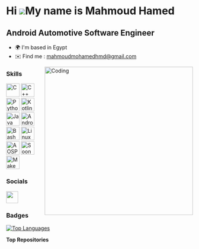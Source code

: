 Hi ![](https://user-images.githubusercontent.com/18350557/176309783-0785949b-9127-417c-8b55-ab5a4333674e.gif)My name is Mahmoud Hamed
=====================================================================================================================================

 Android Automotive Software Engineer
---------------------------
* 🌍  I'm based in Egypt
* ✉️  Find me :  [mahmoudmohamedhmd@gmail.com](mailto:mahmoudmohamedhmd@gmail.com)

<img align="right" alt="Coding" width="400" src="https://media2.giphy.com/media/v1.Y2lkPTc5MGI3NjExM3Z4c212YjZ4eGw4NmJqczQxemYycGxxYjlyNzV6cG4wejNzcWV3ZCZlcD12MV9pbnRlcm5hbF9naWZfYnlfaWQmY3Q9cw/zhYSVCirREeIZtONCI/giphy.gif">

### Skills

<p align="left">
<a href="https://docs.microsoft.com/en-us/cpp/?view=msvc-170" target="_blank" rel="noreferrer"><img src="https://raw.githubusercontent.com/danielcranney/readme-generator/main/public/icons/skills/c-colored.svg" width="36" height="36" alt="C" /></a>
<a href="https://docs.microsoft.com/en-us/cpp/?view=msvc-170" target="_blank" rel="noreferrer"><img src="https://raw.githubusercontent.com/danielcranney/readme-generator/main/public/icons/skills/cplusplus-colored.svg" width="36" height="36" alt="C++" /></a>
<a href="https://www.python.org/" target="_blank" rel="noreferrer"><img src="https://raw.githubusercontent.com/danielcranney/readme-generator/main/public/icons/skills/python-colored.svg" width="36" height="36" alt="Python" /></a>
<a href="https://kotlinlang.org/" target="_blank" rel="noreferrer"><img src="https://th.bing.com/th/id/OIP.qna35f6iW5JJ86fdqjl54QHaHa?rs=1&pid=ImgDetMain.png" width="36" height="36" alt="Kotlin" /></a>
<a href="https://www.java.com/" target="_blank" rel="noreferrer"><img src="https://raw.githubusercontent.com/danielcranney/readme-generator/main/public/icons/skills/java-colored.svg" width="36" height="36" alt="Java" /></a>
<a href="https://www.android.com/" target="_blank" rel="noreferrer"><img src="https://th.bing.com/th/id/R.9904edd13385a566935d2374bc4de60a?rik=rU0vlxwbpMMPfA&pid=ImgRaw&r=0.png" width="36" height="36" alt="Android" /></a>
<a href="https://www.gnu.org/software/bash/" target="_blank" rel="noreferrer"><img src="https://th.bing.com/th/id/OIP.-jmKjZ31Jaefosp4281sOwHaFG?rs=1&pid=ImgDetMain.png" width="36" height="36" alt="Bash" /></a>
<a href="https://www.kernel.org/" target="_blank" rel="noreferrer"><img src="https://th.bing.com/th/id/OIP.Cc4Tb5Aa6x6MZrkn7eqAhgHaIL?rs=1&pid=ImgDetMain.png" width="36" height="36" alt="Linux" /></a>
<a href="https://source.android.com/" target="_blank" rel="noreferrer"><img src="https://th.bing.com/th/id/R.3e5da0f8ef1851943ec7d7ee446bc517?rik=F5HaaEhzZW%2f7Jg&riu=http%3a%2f%2fi1217.photobucket.com%2falbums%2fdd390%2fqubEEp%2faospsmall_zps112a3a4b.png&ehk=VHkbNF89mk1gqftOMPzEZNbNi3sHrvfx2IsUblgMSNg%3d&risl=&pid=ImgRaw&r=0.png" width="36" height="36" alt="AOSP Customization" /></a>
<a href="https://github.com/google/soong" target="_blank" rel="noreferrer"><img src="https://upload.wikimedia.org/wikipedia/commons/thumb/2/2c/Soong_logo.png/1200px-Soong_logo.png" width="36" height="36" alt="Soong" /></a>
<a href="https://www.gnu.org/software/make/" target="_blank" rel="noreferrer"><img src="https://th.bing.com/th/id/OIP.mDW9FUjWYrXhT9t5l41CvAHaHa?rs=1&pid=ImgDetMain.png" width="36" height="36" alt="Make" /></a>
</p>

### Socials

<p align="left">

<a href="https://www.linkedin.com/in/mahmud-hamed1997" target="_blank" rel="noreferrer">
  <picture>
    <source media="(prefers-color-scheme: dark)" srcset="https://raw.githubusercontent.com/danielcranney/readme-generator/main/public/icons/socials/linkedin-dark.svg" />
    <source media="(prefers-color-scheme: light)" srcset="https://raw.githubusercontent.com/danielcranney/readme-generator/main/public/icons/socials/linkedin.svg" />
    <img src="https://raw.githubusercontent.com/danielcranney/readme-generator/main/public/icons/socials/linkedin.svg" width="32" height="32" />
  </picture>
</a>
</p>

### Badges

<a href="https://github.com/mahm0ud-hamed" align="left">
  <img src="https://github-readme-stats.vercel.app/api/top-langs/?username=mahm0ud-hamed&langs_count=10&title_color=0891b2&text_color=ffffff&icon_color=0891b2&bg_color=1c1917&hide_border=true&locale=en&custom_title=Top%20Languages" alt="Top Languages" />
</a>

<b>Top Repositories</b>

<div width="100%" align="center"></div><br /><br /><br /><br /><br /><br /><br />
